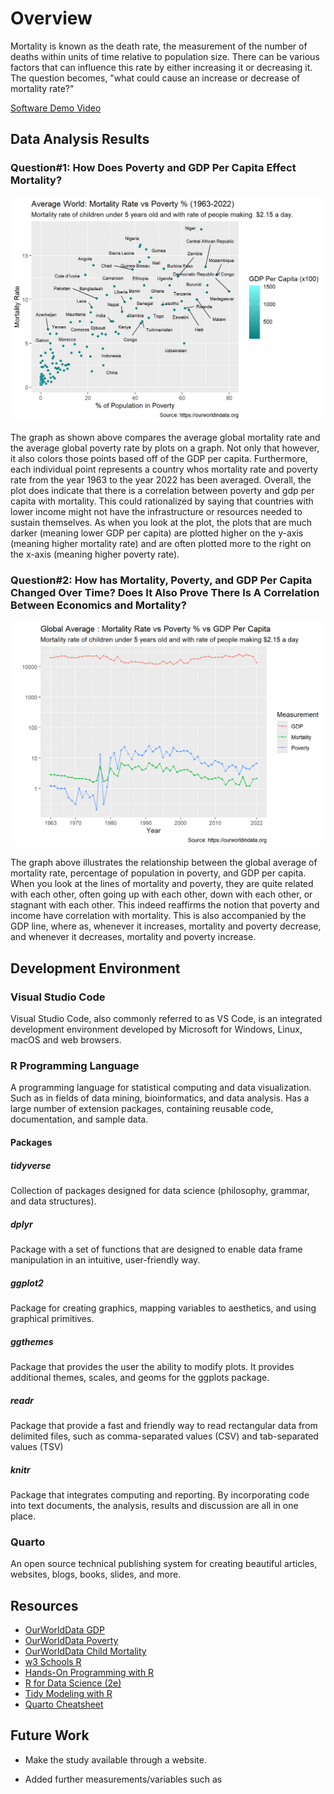 # Overview

Mortality is known as the death rate, the measurement of the number of deaths within units of time relative to population size. There can be various factors that can influence this rate by either increasing it or decreasing it. The question becomes, "what could cause an increase or decrease of mortality rate?"

[Software Demo Video](http://youtube.link.goes.here)

## Data Analysis Results

### Question#1: How Does Poverty and GDP Per Capita Effect Mortality?

![](main_files/figure-html/plot-1.png)

The graph as shown above compares the average global mortality rate and the average global poverty rate by plots on a graph. Not only that however, it also colors those points based off of the GDP per capita. Furthermore, each individual point represents a country whos mortality rate and poverty rate from the year 1963 to the year 2022 has been averaged. Overall, the plot does indicate that there is a correlation between poverty and gdp per capita with mortality. This could rationalized by saying that countries with lower income might not have the infrastructure or resources needed to sustain themselves. As when you look at the plot, the plots that are much darker (meaning lower GDP per capita) are plotted higher on the y-axis (meaning higher mortality rate) and are often plotted more to the right on the x-axis (meaning higher poverty rate).

### Question#2: How has Mortality, Poverty, and GDP Per Capita Changed Over Time? Does It Also Prove There Is A Correlation Between Economics and Mortality?

![](main_files/figure-html/plot-2-1.png)

The graph above illustrates the relationship between the global average of mortality rate, percentage of population in poverty, and GDP per capita. When you look at the lines of mortality and poverty, they are quite related with each other, often going up with each other, down with each other, or stagnant with each other. This indeed reaffirms the notion that poverty and income have correlation with mortality. This is also accompanied by the GDP line, where as, whenever it increases, mortality and poverty decrease, and whenever it decreases, mortality and poverty increase.

## Development Environment

### Visual Studio Code

Visual Studio Code, also commonly referred to as VS Code, is an integrated development environment developed by Microsoft for Windows, Linux, macOS and web browsers.

### R Programming Language

A programming language for statistical computing and data visualization. Such as in fields of data mining, bioinformatics, and data analysis. Has a large number of extension packages, containing reusable code, documentation, and sample data.

#### Packages

##### tidyverse

Collection of packages designed for data science (philosophy, grammar, and data structures).

##### dplyr

Package with a set of functions that are designed to enable data frame manipulation in an intuitive, user-friendly way.

##### ggplot2

Package for creating graphics, mapping variables to aesthetics, and using graphical primitives.

##### ggthemes

Package that provides the user the ability to modify plots. It provides additional themes, scales, and geoms for the ggplots package.

##### readr

Package that provide a fast and friendly way to read rectangular data from delimited files, such as comma-separated values (CSV) and tab-separated values (TSV)

##### knitr

Package that integrates computing and reporting. By incorporating code into text documents, the analysis, results and discussion are all in one place.

### Quarto

An open source technical publishing system for creating beautiful articles, websites, blogs, books, slides, and more.

## Resources

-   [OurWorldData GDP](https://ourworldindata.org/grapher/gdp-per-capita-maddison)
-   [OurWorldData Poverty](https://ourworldindata.org/grapher/share-of-population-in-extreme-poverty)
-   [OurWorldData Child Mortality](https://ourworldindata.org/grapher/child-mortality?time=earliest..latest)
-   [w3 Schools R](https://www.w3schools.com/r/)
-   [Hands-On Programming with R](https://rstudio-education.github.io/hopr/)
-   [R for Data Science (2e)](https://r4ds.hadley.nz)
-   [Tidy Modeling with R](https://www.tmwr.org)
-   [Quarto Cheatsheet](https://rstudio.github.io/cheatsheets/quarto.pdf)

## Future Work

-   Make the study available through a website.

-   Added further measurements/variables such as
